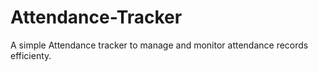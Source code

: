 # Attendance-Tracker
A simple Attendance tracker to manage and monitor attendance records efficienty.

